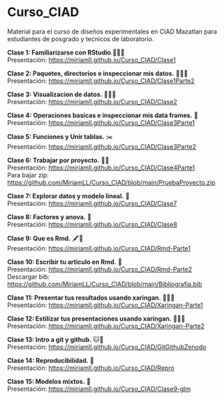 # Curso_CIAD

Material para el curso de diseños experimentales en CIAD Mazatlan para estudiantes de posgrado y tecnicos de laboratorio.

**Clase 1: Familiarizarse con RStudio**.🧑🏽‍💻 <br>
Presentación: https://miriamll.github.io/Curso_CIAD/Clase1

**Clase 2: Paquetes, directorios e inspeccionar mis datos.**  👩🏽‍🔧<br>
Presentación: https://miriamll.github.io/Curso_CIAD/Clase1Parte2

**Clase 3: Visualizacion de datos.**  👩🏽‍🎨<br>
Presentación: https://miriamll.github.io/Curso_CIAD/Clase2

**Clase 4: Operaciones basicas e inspeccionar mis data frames.**  🔎<br>
Presentación: https://miriamll.github.io/Curso_CIAD/Clase3Parte1

**Clase 5: Funciones y Unir tablas.**  ✂️<br>
Presentación: https://miriamll.github.io/Curso_CIAD/Clase3Parte2

**Clase 6: Trabajar por proyecto.** 👯‍♀️  <br>
Presentación: https://miriamll.github.io/Curso_CIAD/Clase4Parte1  
Para bajar zip: https://github.com/MiriamLL/Curso_CIAD/blob/main/PruebaProyecto.zip  

**Clase 7: Explorar datos y modelo lineal.**  📏<br>
Presentación: https://miriamll.github.io/Curso_CIAD/Clase7

**Clase 8: Factores y anova.**  🐞<br>
Presentación: https://miriamll.github.io/Curso_CIAD/Clase8

**Clase 9: Que es Rmd.**  🖋️📄<br>
Presentación: https://miriamll.github.io/Curso_CIAD/Rmd-Parte1 

**Clase 10: Escribir tu articulo en Rmd.** 📑 <br>
Presentación: https://miriamll.github.io/Curso_CIAD/Rmd-Parte2  
Descargar bib: https://github.com/MiriamLL/Curso_CIAD/blob/main/Bibliografia.bib  

**Clase 11: Presentar tus resultados usando xaringan.**  👩🏽‍🏫<br>
Presentación: https://miriamll.github.io/Curso_CIAD/Xaringan-Parte1  

**Clase 12: Estilizar tus presentaciones usando xaringan.**  👩🏽‍🎤<br>
Presentación: https://miriamll.github.io/Curso_CIAD/Xaringan-Parte2  

**Clase 13: Intro a git y github.**  🐱🐙<br>
Presentación: https://miriamll.github.io/Curso_CIAD/GitGithubZenodo  

**Clase 14: Reproducibilidad.**  🤝<br>
Presentación: https://miriamll.github.io/Curso_CIAD/Repro 


**Clase 15: Modelos mixtos.**  🐲<br>
Presentación: https://miriamll.github.io/Curso_CIAD/Clase9-glm 
